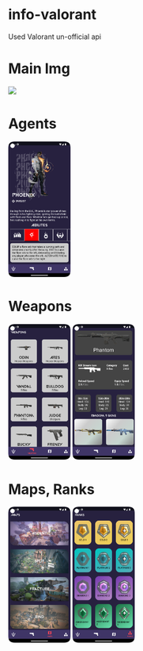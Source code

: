 # info-valorant
Used Valorant un-official api



<h1>Main Img</h1>

<img src="screenshots/mainimg.jpg.png" width="50%"> </img>

<h1>Agents</h1>

<img src="screenshots/agent_detail.png" width="25%"> </img>



<h1>Weapons</h1>

<img src="screenshots/weapons_screen.png" width="25%"> </img>
<img src="screenshots/weapon_detail.png" width="25%"> </img>


<h1>Maps, Ranks</h1>

<img src="screenshots/maps_screen.png" width="25%"> </img>
<img src="screenshots/ranks_screen.png" width="25%"> </img>

